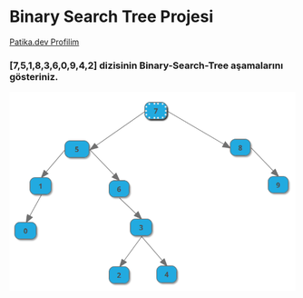 # Binary Search Tree Projesi
[Patika.dev Profilim](https://app.patika.dev/sonkayyum) 

### [7,5,1,8,3,6,0,9,4,2] dizisinin Binary-Search-Tree aşamalarını gösteriniz.

![github](images/tree.png)
